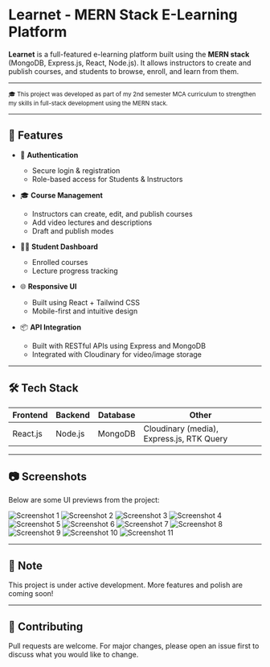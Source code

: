 # Learnet - MERN Stack E-Learning Platform

**Learnet** is a full-featured e-learning platform built using the **MERN stack** (MongoDB, Express.js, React, Node.js). It allows instructors to create and publish courses, and students to browse, enroll, and learn from them.

---
<sub>🎓 This project was developed as part of my 2nd semester MCA curriculum to strengthen my skills in full-stack development using the MERN stack.</sub>

---
## 🚀 Features

- 🔐 **Authentication**
  - Secure login & registration
  - Role-based access for Students & Instructors

- 🎓 **Course Management**
  - Instructors can create, edit, and publish courses
  - Add video lectures and descriptions
  - Draft and publish modes

- 👨‍🏫 **Student Dashboard**
  - Enrolled courses
  - Lecture progress tracking

- 🌐 **Responsive UI**
  - Built using React + Tailwind CSS
  - Mobile-first and intuitive design

- 📦 **API Integration**
  - Built with RESTful APIs using Express and MongoDB
  - Integrated with Cloudinary for video/image storage

---

## 🛠️ Tech Stack

| Frontend | Backend | Database | Other |
|----------|---------|----------|-------|
| React.js | Node.js | MongoDB  | Cloudinary (media), Express.js, RTK Query |

---

## 📷 Screenshots

Below are some UI previews from the project:

![Screenshot 1](images/1.png)
![Screenshot 2](images/2.png)
![Screenshot 3](images/3.png)
![Screenshot 4](images/4.png)
![Screenshot 5](images/5.png)
![Screenshot 6](images/6.png)
![Screenshot 7](images/7.png)
![Screenshot 8](images/8.png)
![Screenshot 9](images/9.png)
![Screenshot 10](images/10.png)
![Screenshot 11](images/11.png)

---

## 📌 Note

This project is under active development. More features and polish are coming soon!

---

## 🙌 Contributing

Pull requests are welcome. For major changes, please open an issue first to discuss what you would like to change.




